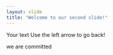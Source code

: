 ```yaml
---
layout: slide
title: "Welcome to our second slide!"
---
```

Your text
Use the left arrow to go back!

we are committed
